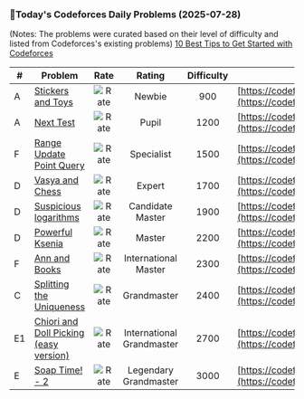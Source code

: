 ### 🌟Today's Codeforces Daily Problems (2025-07-28)
(Notes: The problems were curated based on their level of difficulty and listed from Codeforces's existing problems)
[10 Best Tips to Get Started with Codeforces](https://github.com/ika9810/Codeforces-Daily-Problems/blob/main/10%20Best%20Tips%20to%20Get%20Started%20with%20Codeforces.md)

| # | Problem | Rate| Rating | Difficulty | Contest |
|---| ----- | :--------: | :----------: | :----------: | ---------- |
|A|[Stickers and Toys](https://codeforces.com/contest/1187/problem/A)|![Rate](https://img.shields.io/badge/Newbie-900-lightgrey)|Newbie|900|[https://codeforces.com/contest/1187](https://codeforces.com/contest/1187)|
|A|[Next Test](https://codeforces.com/contest/27/problem/A)|![Rate](https://img.shields.io/badge/Pupil-1200-brightgreen)|Pupil|1200|[https://codeforces.com/contest/27](https://codeforces.com/contest/27)|
|F|[Range Update Point Query](https://codeforces.com/contest/1791/problem/F)|![Rate](https://img.shields.io/badge/Specialist-1500-9cf)|Specialist|1500|[https://codeforces.com/contest/1791](https://codeforces.com/contest/1791)|
|D|[Vasya and Chess](https://codeforces.com/contest/493/problem/D)|![Rate](https://img.shields.io/badge/Expert-1700-blue)|Expert|1700|[https://codeforces.com/contest/493](https://codeforces.com/contest/493)|
|D|[Suspicious logarithms](https://codeforces.com/contest/1891/problem/D)|![Rate](https://img.shields.io/badge/Candidate%20Master-1900-blueviolet)|Candidate Master|1900|[https://codeforces.com/contest/1891](https://codeforces.com/contest/1891)|
|D|[Powerful Ksenia](https://codeforces.com/contest/1438/problem/D)|![Rate](https://img.shields.io/badge/Master-2200-orange)|Master|2200|[https://codeforces.com/contest/1438](https://codeforces.com/contest/1438)|
|F|[Ann and Books](https://codeforces.com/contest/877/problem/F)|![Rate](https://img.shields.io/badge/International%20Master-2300-orange)|International Master|2300|[https://codeforces.com/contest/877](https://codeforces.com/contest/877)|
|C|[Splitting the Uniqueness](https://codeforces.com/contest/297/problem/C)|![Rate](https://img.shields.io/badge/Grandmaster-2400-red)|Grandmaster|2400|[https://codeforces.com/contest/297](https://codeforces.com/contest/297)|
|E1|[Chiori and Doll Picking (easy version)](https://codeforces.com/contest/1336/problem/E1)|![Rate](https://img.shields.io/badge/International%20Grandmaster-2700-red)|International Grandmaster|2700|[https://codeforces.com/contest/1336](https://codeforces.com/contest/1336)|
|E|[Soap Time! - 2](https://codeforces.com/contest/185/problem/E)|![Rate](https://img.shields.io/badge/Legendary%20Grandmaster-3000-red)|Legendary Grandmaster|3000|[https://codeforces.com/contest/185](https://codeforces.com/contest/185)|
